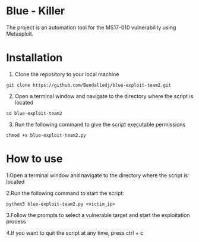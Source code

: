 # Blue - Killer


The project is an automation tool for the MS17-010 vulnerability using Metasploit.


# Installation

1. Clone the repository to your local machine  
```
git clone https://github.com/Bendalledj/blue-exploit-team2.git
```
2. Open a terminal window and navigate to the directory where the script is located  

```
cd blue-exploit-team2
```

3. Run the following command to give the script executable permissions
```
chmod +x blue-exploit-team2.py
```

# How to use

1.Open a terminal window and navigate to the directory where the script is located

2.Run the following command to start the script:  
```
python3 blue-exploit-team2.py <victim_ip>
```

3.Follow the prompts to select a vulnerable target and start the exploitation process

4.If you want to quit the script at any time, press ctrl + c



